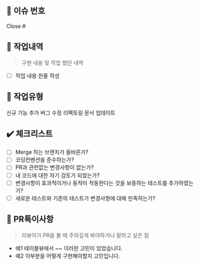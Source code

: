 ## 📕 이슈 번호
Close #
## 📙 작업내역
> 구현 내용 및 작업 했던 내역
- [ ] 작업 내용 한줄 작성
## 📗 작업유형
신규 기능 추가
버그 수정
리팩토링
문서 업데이트
## ✔️ 체크리스트
- [ ] Merge 하는 브랜치가 올바른가?
- [ ] 코딩컨벤션을 준수하는가?
- [ ] PR과 관련없는 변경사항이 없는가?
- [ ] 내 코드에 대한 자기 검토가 되었는가?
- [ ] 변경사항이 효과적이거나 동작이 작동한다는 것을 보증하는 테스트를 추가하였는가?
- [ ] 새로운 테스트와 기존의 테스트가 변경사항에 대해 만족하는가?
## 🔎 PR특이사항
> 리뷰어가 PR을 볼 때 주의깊게 봐야하거나 말하고 싶은 점
- 예1 테이블뷰에서 ~~ 이러한 고민이 있었습니다.
- 예2 이부분을 어떻게 구현해야할지 고민입니다.
